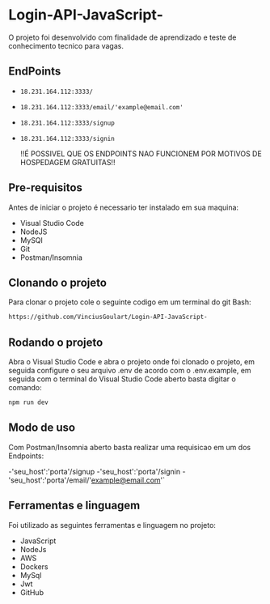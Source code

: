 # Login-API-JavaScript-

O projeto foi desenvolvido com finalidade de aprendizado e teste de conhecimento tecnico para vagas.

## EndPoints

- `18.231.164.112:3333/`
- `18.231.164.112:3333/email/'example@email.com'`
- `18.231.164.112:3333/signup`
- `18.231.164.112:3333/signin`

  !!É POSSIVEL QUE OS ENDPOINTS NAO FUNCIONEM POR MOTIVOS DE HOSPEDAGEM GRATUITAS!!

## Pre-requisitos
Antes de iniciar o projeto é necessario ter instalado em sua maquina:

- Visual Studio Code
- NodeJS
- MySQl
- Git
- Postman/Insomnia

## Clonando o projeto
Para clonar o projeto cole o seguinte codigo em um terminal do git Bash:

```bash
https://github.com/VinciusGoulart/Login-API-JavaScript-
```
## Rodando o projeto
Abra o Visual Studio Code e abra o projeto onde foi clonado o projeto,
em seguida configure o seu arquivo .env de acordo com o .env.example,
em seguida com o terminal do Visual Studio Code aberto basta digitar o comando:

```bash
npm run dev
```

## Modo de uso
Com Postman/Insomnia aberto basta realizar uma requisicao em um dos Endpoints:

-'seu_host':'porta'/signup
-'seu_host':'porta'/signin
-'seu_host':'porta'/email/'example@email.com'`

## Ferramentas e linguagem
Foi utilizado as seguintes ferramentas e linguagem no projeto:

- JavaScript
- NodeJs
- AWS
- Dockers
- MySql
- Jwt
- GitHub
